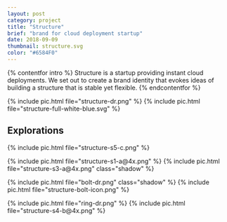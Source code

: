 ```yaml
---
layout: post
category: project
title: "Structure"
brief: "brand for cloud deployment startup"
date: 2018-09-09
thumbnail: structure.svg
color: "#6584F0"
---
```


{% contentfor intro %}
Structure is a startup providing instant cloud deployments. We set out to create a brand identity that evokes ideas of building a structure that is stable yet flexible.
{% endcontentfor %}


{% include pic.html file="structure-dr.png" %}
{% include pic.html file="structure-full-white-blue.svg" %}


## Explorations

{% include pic.html file="structure-s5-c.png" %}

<div class="two-column">
{% include pic.html file="structure-s1-a@4x.png" %}
{% include pic.html file="structure-s3-a@4x.png" class="shadow" %}
</div>

<div class="two-column">

{% include pic.html file="bolt-dr.png" class="shadow" %}
{% include pic.html file="structure-bolt-icon.png" %}
</div>

<div class="two-column">
{% include pic.html file="ring-dr.png" %}
{% include pic.html file="structure-s4-b@4x.png" %}
</div>
